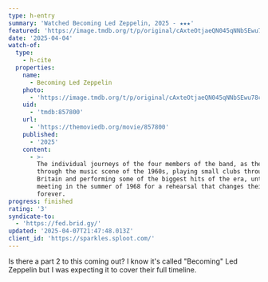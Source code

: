 ```yaml
---
type: h-entry
summary: 'Watched Becoming Led Zeppelin, 2025 - ★★★'
featured: 'https://image.tmdb.org/t/p/original/cAxteOtjaeQN045qNNbSEwu78c4.jpg'
date: '2025-04-04'
watch-of:
  type:
    - h-cite
  properties:
    name:
      - Becoming Led Zeppelin
    photo:
      - 'https://image.tmdb.org/t/p/original/cAxteOtjaeQN045qNNbSEwu78c4.jpg'
    uid:
      - 'tmdb:857800'
    url:
      - 'https://themoviedb.org/movie/857800'
    published:
      - '2025'
    content:
      - >-
        The individual journeys of the four members of the band, as they move
        through the music scene of the 1960s, playing small clubs throughout
        Britain and performing some of the biggest hits of the era, until their
        meeting in the summer of 1968 for a rehearsal that changes their lives
        forever.
progress: finished
rating: '3'
syndicate-to:
  - 'https://fed.brid.gy/'
updated: '2025-04-07T21:47:48.013Z'
client_id: 'https://sparkles.sploot.com/'
---
```

Is there a part 2 to this coming out? I know it's called "Becoming" Led Zeppelin but I was expecting it to cover their full timeline.
